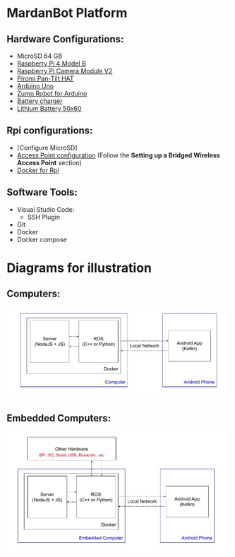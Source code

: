 # MardanBot Platform #

## Hardware Configurations:
- MicroSD 64 GB
- [Raspberry Pi 4 Model B](https://www.raspberrypi.com/products/raspberry-pi-4-model-b/)
- [Raspberry Pi Camera Module V2](https://www.raspberrypi.com/products/camera-module-v2/)
- [Piromi Pan-Tilt HAT](https://www.piromi.com/pan-tilt-hat)
- [Arduino Uno](https://store.arduino.cc/usa/arduino-uno-rev3)
- [Zumo Robot for Arduino](https://www.pololu.com/product/2510)
- [Battery charger](https://www.amazon.com/dp/B098989NRZ)
- [Lithium Battery 50x60](https://www.amazon.com/dp/B08TTR1291)

## Rpi configurations:
- [Configure MicroSD]
- [Access Point configuration](https://www.raspberrypi.com/documentation/computers/configuration.html#setting-up-a-routed-wireless-access-point) (Follow the **Setting up a Bridged Wireless Access Point** section)
- [Docker for Rpi](https://dev.to/elalemanyo/how-to-install-docker-and-docker-compose-on-raspberry-pi-1mo)

## Software Tools:
- Visual Studio Code:
  - SSH Plugin
- Git
- Docker
- Docker compose

# Diagrams for illustration #
## Computers:
![](./.media/MardanDiagram.jpeg)

## Embedded Computers:
![](./.media/MardanDiagram2.jpeg)
